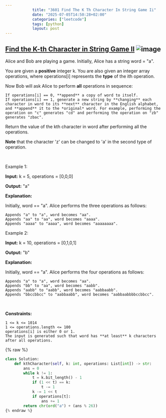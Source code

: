 ```yaml
---
            title: "3601 Find The K Th Character In String Game Ii"
            date: "2025-07-05T14:50:28+02:00"
            categories: ["leetcode"]
            tags: [python]
            layout: post
---
```

            
## [Find the K-th Character in String Game II](https://leetcode.com/problems/find-the-k-th-character-in-string-game-ii) ![image](https://img.shields.io/badge/Difficulty-Hard-red)

Alice and Bob are playing a game. Initially, Alice has a string word = "a".

You are given a **positive** integer k. You are also given an integer array operations, where operations[i] represents the **type** of the ith operation.

Now Bob will ask Alice to perform **all** operations in sequence:

	If operations[i] == 0, **append** a copy of word to itself.
	If operations[i] == 1, generate a new string by **changing** each character in word to its **next** character in the English alphabet, and **append** it to the *original* word. For example, performing the operation on "c" generates "cd" and performing the operation on "zb" generates "zbac".

Return the value of the kth character in word after performing all the operations.

**Note** that the character 'z' can be changed to 'a' in the second type of operation.

 

Example 1:

**Input:** k = 5, operations = [0,0,0]

**Output:** "a"

**Explanation:**

Initially, word == "a". Alice performs the three operations as follows:

	Appends "a" to "a", word becomes "aa".
	Appends "aa" to "aa", word becomes "aaaa".
	Appends "aaaa" to "aaaa", word becomes "aaaaaaaa".

Example 2:

**Input:** k = 10, operations = [0,1,0,1]

**Output:** "b"

**Explanation:**

Initially, word == "a". Alice performs the four operations as follows:

	Appends "a" to "a", word becomes "aa".
	Appends "bb" to "aa", word becomes "aabb".
	Appends "aabb" to "aabb", word becomes "aabbaabb".
	Appends "bbccbbcc" to "aabbaabb", word becomes "aabbaabbbbccbbcc".

 

**Constraints:**

	1 <= k <= 1014
	1 <= operations.length <= 100
	operations[i] is either 0 or 1.
	The input is generated such that word has **at least** k characters after all operations.

{% raw %}
```python
class Solution:
    def kthCharacter(self, k: int, operations: List[int]) -> str:
        ans = 0
        while k != 1:
            t = k.bit_length() - 1
            if (1 << t) == k:
                t -= 1
            k -= 1 << t
            if operations[t]:
                ans += 1
        return chr(ord("a") + (ans % 26))
{% endraw %}
